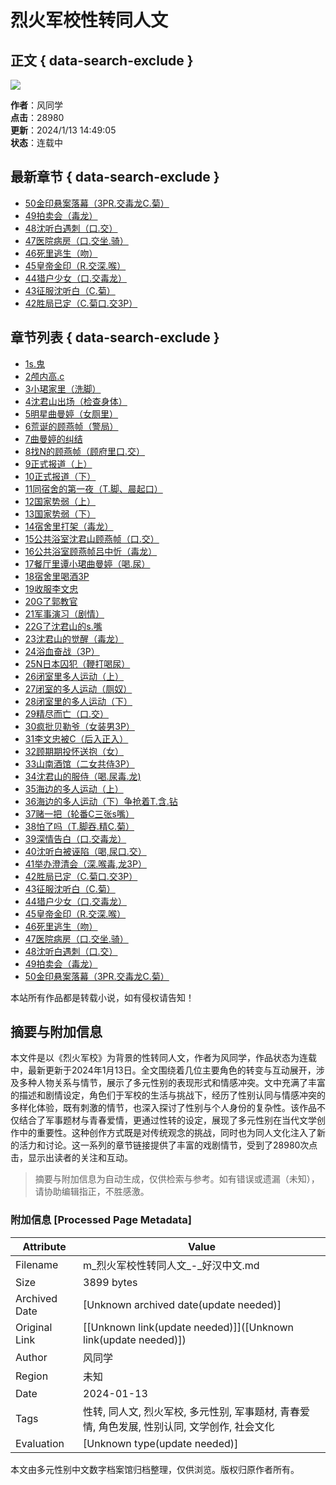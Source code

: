 # 烈火军校性转同人文

## 正文 { data-search-exclude }


![](/img/oqgi.jpg)

**作者**：风同学  
**点击**：28980  
**更新**：2024/1/13 14:49:05  
**状态**：连载中  

## 最新章节   { data-search-exclude }
- [50金印悬案落幕（3PR.交毒龙C.菊）](/read_oqgi/vs6x3.html)  
- [49拍卖会（毒龙）](/read_oqgi/vs3k3.html)  
- [48沈听白遇刺（口.交）](/read_oqgi/vs1f5.html)  
- [47医院病房（口.交坐.骑）](/read_oqgi/vr3hh.html)  
- [46死里逃生（吻）](/read_oqgi/vr1l8.html)  
- [45皇帝金印（R.交深.喉）](/read_oqgi/vr0pe.html)  
- [44猎户少女（口.交毒龙）](/read_oqgi/vr0pd.html)  
- [43征服沈听白（C.菊）](/read_oqgi/vrvy3.html)  
- [42胜局已定（C.菊口.交3P）](/read_oqgi/vrtpf.html)  

## 章节列表   { data-search-exclude }
- [1s.鬼](/read_oqgi/ukf7o.html)  
- [2颅内高.c](/read_oqgi/ukf7p.html)  
- [3小珺家里（洗脚）](/read_oqgi/ukf7q.html)  
- [4沈君山出场（检查身体）](/read_oqgi/ukf7r.html)  
- [5明星曲曼婷（女厕里）](/read_oqgi/ukf7s.html)  
- [6荒诞的顾燕帧（警局）](/read_oqgi/ukf7t.html)  
- [7曲曼婷的纠结](/read_oqgi/ukf7u.html)  
- [8找N的顾燕帧（顾府里口.交）](/read_oqgi/ukf7v.html)  
- [9正式报道（上）](/read_oqgi/ukf7w.html)  
- [10正式报道（下）](/read_oqgi/ukf7x.html)  
- [11同宿舍的第一夜（T.脚、晨起口）](/read_oqgi/ukh25.html)  
- [12国家势弱（上）](/read_oqgi/ulit4.html)  
- [13国家势弱（下）](/read_oqgi/ulit6.html)  
- [14宿舍里打架（毒龙）](/read_oqgi/ulit8.html)  
- [15公共浴室沈君山顾燕帧（口.交）](/read_oqgi/vmvm0.html)  
- [16公共浴室顾燕帧吕中忻（毒龙）](/read_oqgi/vmwx0.html)  
- [17餐厅里谭小珺曲曼婷（喝.尿）](/read_oqgi/vmc9b.html)  
- [18宿舍里喝酒3P](/read_oqgi/vmc9c.html)  
- [19收服李文忠](/read_oqgi/vnnyf.html)  
- [20G了郭教官](/read_oqgi/vno99.html)  
- [21军事演习（剧情）](/read_oqgi/vnqv0.html)  
- [22G了沈君山的s.嘴](/read_oqgi/vn2mc.html)  
- [23沈君山的觉醒（毒龙）](/read_oqgi/vpuwu.html)  
- [24浴血奋战（3P）](/read_oqgi/vpvuu.html)  
- [25N日本囚犯（鞭打喝尿）](/read_oqgi/vpy6c.html)  
- [26闭室里多人运动（上）](/read_oqgi/vp2xk.html)  
- [27闭室的多人运动（厕奴）](/read_oqgi/vp7l7.html)  
- [28闭室里的多人运动（下）](/read_oqgi/vpae9.html)  
- [29精尽而亡（口.交）](/read_oqgi/vpaea.html)  
- [30疯批贝勒爷（女装男3P）](/read_oqgi/vqqf3.html)  
- [31李文忠被C（后入正入）](/read_oqgi/vqxm5.html)  
- [32顾期期投怀送抱（女）](/read_oqgi/vqxm6.html)  
- [33山南酒馆（二女共侍3P）](/read_oqgi/vq3r2.html)  
- [34沈君山的服侍（喝.尿毒.龙)](/read_oqgi/vq3r3.html)  
- [35海边的多人运动（上）](/read_oqgi/vqbc9.html)  
- [36海边的多人运动（下）争抢着T.含.钻](/read_oqgi/vqbca.html)  
- [37赌一把（轮番C三张s嘴）](/read_oqgi/vqhaf.html)  
- [38怕了吗（T.脚吞.精C.菊）](/read_oqgi/vqhag.html)  
- [39深情告白（口.交毒龙）](/read_oqgi/vrm6h.html)  
- [40沈听白被诬陷（喝,尿口.交）](/read_oqgi/vrm6i.html)  
- [41举办澄清会（深.喉毒,龙3P）](/read_oqgi/vrqil.html)  
- [42胜局已定（C.菊口.交3P）](/read_oqgi/vrtpf.html)  
- [43征服沈听白（C.菊）](/read_oqgi/vrvy3.html)  
- [44猎户少女（口.交毒龙）](/read_oqgi/vr0pd.html)  
- [45皇帝金印（R.交深.喉）](/read_oqgi/vr0pe.html)  
- [46死里逃生（吻）](/read_oqgi/vr1l8.html)  
- [47医院病房（口.交坐.骑）](/read_oqgi/vr3hh.html)  
- [48沈听白遇刺（口.交）](/read_oqgi/vs1f5.html)  
- [49拍卖会（毒龙）](/read_oqgi/vs3k3.html)  
- [50金印悬案落幕（3PR.交毒龙C.菊）](/read_oqgi/vs6x3.html)  

本站所有作品都是转载小说，如有侵权请告知！
<!-- tcd_original_link https://m.china-yantai.net/info_oqgi/ -->


## 摘要与附加信息

<!-- tcd_abstract -->
本文件是以《烈火军校》为背景的性转同人文，作者为风同学，作品状态为连载中，最新更新于2024年1月13日。全文围绕着几位主要角色的转变与互动展开，涉及多种人物关系与情节，展示了多元性别的表现形式和情感冲突。文中充满了丰富的描述和剧情设定，角色们于军校的生活与挑战下，经历了性别认同与情感冲突的多样化体验，既有刺激的情节，也深入探讨了性别与个人身份的复杂性。该作品不仅结合了军事题材与青春爱情，更通过性转的设定，展现了多元性别在当代文学创作中的重要性。这种创作方式既是对传统观念的挑战，同时也为同人文化注入了新的活力和讨论。这一系列的章节链接提供了丰富的戏剧情节，受到了28980次点击，显示出读者的关注和互动。
<!-- tcd_abstract_end -->

> 摘要与附加信息为自动生成，仅供检索与参考。如有错误或遗漏（未知），请协助编辑指正，不胜感激。

### 附加信息 [Processed Page Metadata]

| Attribute       | Value                                  |
|-----------------|----------------------------------------|
| Filename        | m_烈火军校性转同人文_-_好汉中文.md                             |
| Size            | 3899 bytes                           |
| Archived Date   | [Unknown archived date(update needed)]                             |
| Original Link   | [[Unknown link(update needed)]]([Unknown link(update needed)])                       |
| Author          | 风同学                               |
| Region          | 未知                               |
| Date            | 2024-01-13                                 |
| Tags            | 性转, 同人文, 烈火军校, 多元性别, 军事题材, 青春爱情, 角色发展, 性别认同, 文学创作, 社会文化                                 |
| Evaluation            | [Unknown type(update needed)]                                 |
<!-- tcd_table_end -->

本文由多元性别中文数字档案馆归档整理，仅供浏览。版权归原作者所有。

